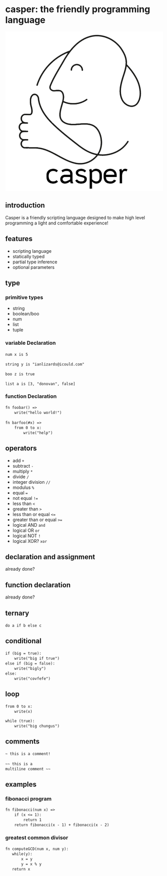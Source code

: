 # casper: the friendly programming language

![Casper Logo](/images/casper01.png)

## introduction

Casper is a friendly scripting language designed to make high level programming a light and comfortable experience!

## features

- scripting language
- statically typed
- partial type inference
- optional parameters

## type

### primitive types

- string
- boolean/boo
- num
- list
- tuple

### variable Declaration

`num x is 5`

`string y is "ianlizards@icould.com"`

`boo z is true`

`list a is [3, "donovan", false]`

### function Declaration

```casper
fn foobar() =>
	write("hello world!")

fn barfoo(#x) =>
	from 0 to x:
		write("help")
```

## operators

- add `+`
- subtract `-`
- multiply `*`
- divide `/`
- integer division `//`
- modulus `%`
- equal `=`
- not equal `!=`
- less than `<`
- greater than `>`
- less than or equal `<=`
- greater than or equal `>=`
- logical AND `and`
- logical OR `or`
- logical NOT `!`
- logical XOR? `xor`

## declaration and assignment

already done?

## function declaration

already done?

## ternary

`do a if b else c`

## conditional

```casper
if (big = true):
    write("big if true")
else if (big = false):
    write("bigly")
else:
    write("covfefe")
```

## loop

```casper
from 0 to x:
	write(x)
```

```casper
while (true):
    write("big chungus")
```

## comments

```casper
~ this is a comment!

~~ this is a
multiline comment ~~
```

## examples

### fibonacci program

```casper
fn fibonacci(num x) =>
	if (x <= 1):
		return 1
	return fibonacci(x - 1) + fibonacci(x - 2)
```

### greatest common divisor

```casper
fn computeGCD(num x, num y):
   while(y):
       x = y
       y = x % y
   return x
```
